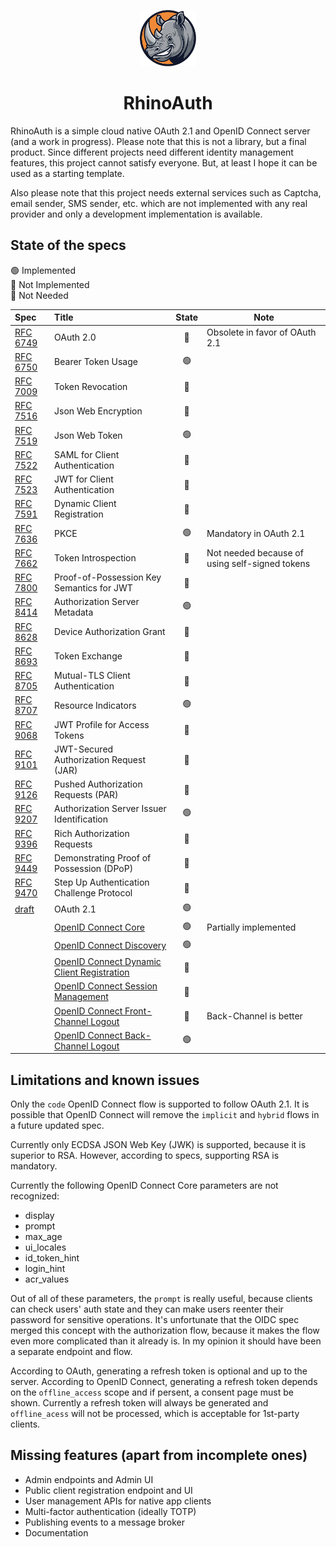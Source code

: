 <p align="center">
  <img src="./logo.png" alt="Logo" width="90">
</p>
<h1 align="center">
  RhinoAuth
</h1>

RhinoAuth is a simple cloud native OAuth 2.1 and OpenID Connect server (and a work in progress). Please note that this is not a library, but a final product. Since different projects need different identity management features, this project cannot satisfy everyone. But, at least I hope it can be used as a starting template.

Also please note that this project needs external services such as Captcha, email sender, SMS sender, etc. which are not implemented with any real provider and only a development implementation is available.

## State of the specs
🟢 Implemented  
🔴 Not Implemented  
🔘 Not Needed

| Spec| Title | State| Note |
| :------------ |:---------------|:-----:| --------- |
| [RFC 6749](https://datatracker.ietf.org/doc/html/rfc6749) | OAuth 2.0 | 🔘 | Obsolete in favor of OAuth 2.1 |
| [RFC 6750](https://datatracker.ietf.org/doc/html/rfc6750) | Bearer Token Usage | 🟢 ||
| [RFC 7009](https://datatracker.ietf.org/doc/html/rfc7009) | Token Revocation | 🔴 ||
| [RFC 7516](https://datatracker.ietf.org/doc/html/rfc7516) | Json Web Encryption | 🔴 ||
| [RFC 7519](https://datatracker.ietf.org/doc/html/rfc7519) | Json Web Token | 🟢 ||
| [RFC 7522](https://datatracker.ietf.org/doc/html/rfc7522) | SAML for Client Authentication | 🔴 ||
| [RFC 7523](https://datatracker.ietf.org/doc/html/rfc7523) | JWT for Client Authentication | 🔴 ||
| [RFC 7591](https://datatracker.ietf.org/doc/html/rfc7591) | Dynamic Client Registration | 🔴 ||
| [RFC 7636](https://datatracker.ietf.org/doc/html/rfc7636) | PKCE | 🟢 | Mandatory in OAuth 2.1 |
| [RFC 7662](https://datatracker.ietf.org/doc/html/rfc7662) | Token Introspection | 🔘 | Not needed because of using self-signed tokens |
| [RFC 7800](https://datatracker.ietf.org/doc/html/rfc7800) | Proof-of-Possession Key Semantics for JWT | 🔴 ||
| [RFC 8414](https://datatracker.ietf.org/doc/html/rfc8414) | Authorization Server Metadata | 🟢 ||
| [RFC 8628](https://datatracker.ietf.org/doc/html/rfc8628) | Device Authorization Grant | 🔴 ||
| [RFC 8693](https://datatracker.ietf.org/doc/html/rfc8693) | Token Exchange | 🔴 ||
| [RFC 8705](https://datatracker.ietf.org/doc/html/rfc8705) | Mutual-TLS Client Authentication | 🔴 ||
| [RFC 8707](https://datatracker.ietf.org/doc/html/rfc8707) | Resource Indicators | 🟢 ||
| [RFC 9068](https://datatracker.ietf.org/doc/html/rfc9068) | JWT Profile for Access Tokens | 🔴 ||
| [RFC 9101](https://datatracker.ietf.org/doc/html/rfc9101) | JWT-Secured Authorization Request (JAR) | 🔴 ||
| [RFC 9126](https://datatracker.ietf.org/doc/html/rfc9126) | Pushed Authorization Requests (PAR) | 🔴 ||
| [RFC 9207](https://datatracker.ietf.org/doc/html/rfc9207) | Authorization Server Issuer Identification | 🟢 ||
| [RFC 9396](https://datatracker.ietf.org/doc/html/rfc9396) | Rich Authorization Requests | 🔴 ||
| [RFC 9449](https://datatracker.ietf.org/doc/html/rfc9449) | Demonstrating Proof of Possession (DPoP) | 🔴 ||
| [RFC 9470](https://datatracker.ietf.org/doc/html/rfc9470) | Step Up Authentication Challenge Protocol | 🔴 ||
| [draft](https://datatracker.ietf.org/doc/html/draft-ietf-oauth-v2-1-13)      | OAuth 2.1 | 🟢 ||
|  | [OpenID Connect Core](https://openid.net/specs/openid-connect-core-1_0.html) | 🟢 | Partially implemented |
|  | [OpenID Connect Discovery](https://openid.net/specs/openid-connect-discovery-1_0.html) | 🟢 ||
|  | [OpenID Connect Dynamic Client Registration](https://openid.net/specs/openid-connect-registration-1_0.html) | 🔴 ||
|  | [OpenID Connect Session Management](https://openid.net/specs/openid-connect-session-1_0.html) | 🔴 ||
|  | [OpenID Connect Front-Channel Logout](https://openid.net/specs/openid-connect-frontchannel-1_0.html) | 🔘 | Back-Channel is better |
|  | [OpenID Connect Back-Channel Logout](https://openid.net/specs/openid-connect-backchannel-1_0.html) | 🟢 ||


## Limitations and known issues

Only the `code` OpenID Connect flow is supported to follow OAuth 2.1. It is possible that OpenID Connect will remove the `implicit` and `hybrid` flows in a future updated spec.

Currently only ECDSA JSON Web Key (JWK) is supported, because it is superior to RSA. However, according to specs, supporting RSA is mandatory.

Currently the following OpenID Connect Core parameters are not recognized:

- display
- prompt
- max_age
- ui_locales
- id_token_hint
- login_hint
- acr_values

Out of all of these parameters, the `prompt` is really useful, because clients can check users' auth state and they can make users reenter their password for sensitive operations. It's unfortunate that the OIDC spec merged this concept with the authorization flow, because it makes the flow even more complicated than it already is. In my opinion it should have been a separate endpoint and flow.

According to OAuth, generating a refresh token is optional and up to the server. According to OpenID Connect, generating a refresh token depends on the `offline_access` scope and if persent, a consent page must be shown.
Currently a refresh token will always be generated and `offline_acess` will not be processed, which is acceptable for 1st-party clients.


## Missing features (apart from incomplete ones)

- Admin endpoints and Admin UI
- Public client registration endpoint and UI
- User management APIs for native app clients
- Multi-factor authentication (ideally TOTP)
- Publishing events to a message broker
- Documentation
